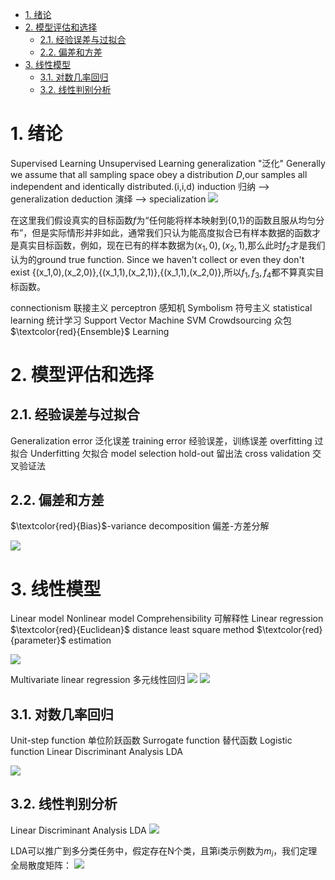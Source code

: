 <!-- TOC -->

- [1. 绪论](#1-绪论)
- [2. 模型评估和选择](#2-模型评估和选择)
  - [2.1. 经验误差与过拟合](#21-经验误差与过拟合)
  - [2.2. 偏差和方差](#22-偏差和方差)
- [3. 线性模型](#3-线性模型)
  - [3.1. 对数几率回归](#31-对数几率回归)
  - [3.2. 线性判别分析](#32-线性判别分析)

<!-- /TOC -->

# 1. 绪论
Supervised Learning
Unsupervised Learning
generalization "泛化"
Generally we assume that all sampling space obey a distribution $D$,our samples all independent and identically distributed.(i,i,d)
induction 归纳 ——> generalization
deduction 演绎 ——> specialization
![](picture/2022-02-09-12-11-52.png)

在这里我们假设真实的目标函数$f$为“任何能将样本映射到{0,1}的函数且服从均匀分布”，但是实际情形并非如此，通常我们只认为能高度拟合已有样本数据的函数才是真实目标函数，例如，现在已有的样本数据为${(x_1,0),(x_2,1)}$,那么此时$f_2$才是我们认为的ground true function. Since we haven't collect or even they don't exist {(x_1,0),(x_2,0)},{(x_1,1),(x_2,1)},{(x_1,1),(x_2,0)},所以$f_1,f_3,f_4$都不算真实目标函数。


connectionism 联接主义
perceptron 感知机
Symbolism 符号主义
statistical learning 统计学习
Support Vector Machine SVM
Crowdsourcing 众包
$\textcolor{red}{Ensemble}$ Learning 

# 2. 模型评估和选择

## 2.1. 经验误差与过拟合
Generalization error 泛化误差
training error 经验误差，训练误差
overfitting 过拟合
Underfitting 欠拟合
model selection 
hold-out 留出法
cross validation 交叉验证法

## 2.2. 偏差和方差
$\textcolor{red}{Bias}$-variance decomposition 偏差-方差分解

![](picture/2022-02-09-18-36-23.png)

# 3. 线性模型
Linear model
Nonlinear model
Comprehensibility 可解释性
Linear regression
$\textcolor{red}{Euclidean}$ distance
least square method
$\textcolor{red}{parameter}$ estimation

![](picture/2022-02-09-21-39-53.png)

Multivariate linear regression 多元线性回归
![](picture/2022-02-10-19-33-49.png)
![](picture/2022-02-10-19-34-08.png)

## 3.1. 对数几率回归
Unit-step function 单位阶跃函数
Surrogate function 替代函数
Logistic function
Linear Discriminant Analysis LDA

![](picture/2022-02-10-21-23-56.png)

## 3.2. 线性判别分析
Linear Discriminant Analysis LDA
![](picture/Untitled-6.jpg)

LDA可以推广到多分类任务中，假定存在N个类，且第i类示例数为$m_i$，我们定理全局散度矩阵：
![](picture/Untitled-7.jpg)
